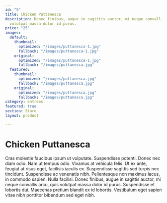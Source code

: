 ```yaml
---
id: "5"
title: Chicken Puttanesca
description: Donec finibus, augue in sagittis auctor, mi neque convallis arcu, quis
  volutpat massa dolor id purus.
price: "25"
images:
  default:
    thumbnail:
      optimized: "/images/puttanesca-1.jpg"
      fallback: "/images/puttanesca-1.jpg"
    original:
      optimized: "/images/puttanesca-1.jpg"
      fallback: "/images/puttanesca.jpg"
  featured:
    thumbnail:
      optimized: "/images/puttanesca.jpg"
      fallback: "/images/puttanesca.jpg"
    original:
      optimized: "/images/puttanesca.jpg"
      fallback: "/images/puttanesca.jpg"
category: entrees
featured: true
section: Store
layout: product

---
```

# Chicken Puttanesca

Cras molestie faucibus ipsum ut vulputate. Suspendisse potenti. Donec nec diam odio. Nam ut tempus odio. Vivamus at vehicula felis. Ut ex ante, feugiat at risus eget, facilisis iaculis ex. Suspendisse sagittis sed turpis nec tincidunt. Suspendisse ac venenatis nibh. Pellentesque non maximus lacus, in commodo sapien. Nulla facilisi. Donec finibus, augue in sagittis auctor, mi neque convallis arcu, quis volutpat massa dolor id purus. Suspendisse et lobortis dui. Maecenas pretium blandit ex id lobortis. Vestibulum eget sapien vitae nibh porttitor bibendum sed eget nibh.
